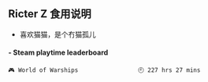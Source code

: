 ## Ricter Z 食用说明
- 喜欢猫猫，是个冇猫孤儿

<!-- steam-box start -->
#### - Steam playtime leaderboard
```text
🎮 World of Warships                 🕘 227 hrs 27 mins
```
<!-- Powered by https://github.com/YouEclipse/steam-box . -->
<!-- steam-box end -->
